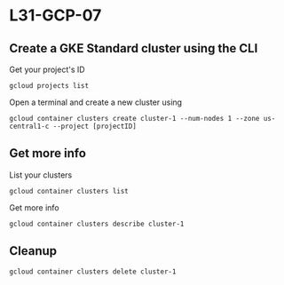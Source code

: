 # L31-GCP-07

## Create a GKE Standard cluster using the CLI

Get your project's ID

    gcloud projects list

Open a terminal and create a new cluster using

    gcloud container clusters create cluster-1 --num-nodes 1 --zone us-central1-c --project [projectID]

## Get more info

List your clusters

    gcloud container clusters list

Get more info

    gcloud container clusters describe cluster-1

## Cleanup

    gcloud container clusters delete cluster-1
